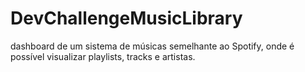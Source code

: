 # DevChallengeMusicLibrary
dashboard de um sistema de músicas semelhante ao Spotify, onde é possível visualizar playlists, tracks e artistas.
